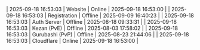 | 2025-09-18 16:53:03 | Website | Online | 2025-09-18 16:53:00 |
| 2025-09-18 16:53:03 | Registration | Offline | 2025-09-09 16:40:23 |
| 2025-09-18 16:53:03 | Auth Server | Offline | 2025-08-18 09:33:31 |
| 2025-09-18 16:53:03 | Kezan (PvE) | Offline | 2025-08-03 17:58:02 |
| 2025-09-18 16:53:03 | Gurubashi (PvP) | Offline | 2025-08-23 21:44:06 |
| 2025-09-18 16:53:03 | Cloudflare | Online | 2025-09-18 16:53:00 |
